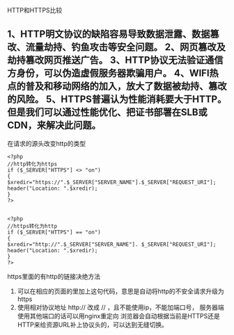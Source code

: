 HTTP和HTTPS比较
 
1、HTTP明文协议的缺陷容易导致数据泄露、数据篡改、流量劫持、钓鱼攻击等安全问题。
2、网页篡改及劫持篡改网页推送广告。
3、HTTP协议无法验证通信方身份，可以伪造虚假服务器欺骗用户。
4、WIFI热点的普及和移动网络的加入，放大了数据被劫持、篡改的风险。
5、HTTPS普遍认为性能消耗要大于HTTP。但是我们可以通过性能优化、把证书部署在SLB或CDN，来解决此问题。
------------------


在请求的源头改变http的类型
```
<?php
//http转化为https   
if ($_SERVER["HTTPS"] <> "on")
{
$xredir="https://".$_SERVER["SERVER_NAME"].$_SERVER["REQUEST_URI"];
header("Location: ".$xredir);
}
?>  


<?php
//https转化为http   
if ($_SERVER["HTTPS"] == "on")  
{  
$xredir="http://".$_SERVER["SERVER_NAME"]. $_SERVER["REQUEST_URI"];  
header("Location: ".$xredir);  
}   
?>
```

https里面的有http的链接决绝方法
1.  <meta http-equiv="Content-Security-Policy" content="upgrade-insecure-requests">
      可以在相应的页面的<head>里加上这句代码，意思是自动将http的不安全请求升级为https
2.  使用相对协议地址 http://   改成  // ，且不能使用ip，不能加端口号， 服务器端使用其他端口的话可以用nginx重定向
     浏览器会自动根据当前是HTTPS还是HTTP来给资源URL补上协议头的，可以达到无缝切换。

